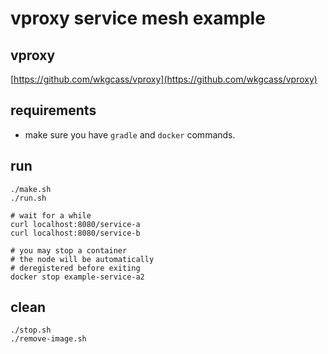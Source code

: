 # vproxy service mesh example

## vproxy

[https://github.com/wkgcass/vproxy](https://github.com/wkgcass/vproxy)

## requirements

* make sure you have `gradle` and `docker` commands.

## run

```
./make.sh
./run.sh

# wait for a while
curl localhost:8080/service-a
curl localhost:8080/service-b

# you may stop a container
# the node will be automatically
# deregistered before exiting
docker stop example-service-a2
```

## clean

```
./stop.sh
./remove-image.sh
```
